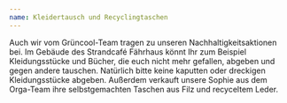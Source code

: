 ```yaml
---
name: Kleidertausch und Recyclingtaschen
---
```


Auch wir vom Grüncool-Team tragen zu unseren Nachhaltigkeitsaktionen bei. Im Gebäude des Strandcafé Fährhaus könnt Ihr zum Beispiel Kleidungsstücke und Bücher, die euch nicht mehr gefallen, abgeben und gegen andere tauschen. Natürlich bitte keine kaputten oder dreckigen Kleidungsstücke abgeben. Außerdem verkauft unsere Sophie aus dem Orga-Team ihre selbstgemachten Taschen aus Filz und recyceltem Leder.
